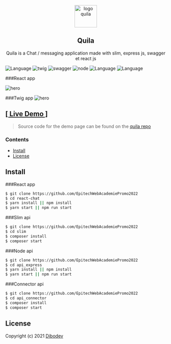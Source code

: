 <p align="center">
<img width="70" height="70" alt="logo quila" src="https://dibodev-files.s3.eu-west-3.amazonaws.com/quila192.png">
</p>

<h2 align="center">Quila</h2>

<p align="center">
 Quila is a Chat / messaging application made with slim, express js, swagger et react js
</p>

![Language](https://img.shields.io/badge/language-react-blue.svg?style=flat)
![twig](https://img.shields.io/badge/language-twig-green.svg?style=flat)
![swagger](https://img.shields.io/badge/language-swagger-green.svg?style=flat)
![node](https://img.shields.io/badge/language-node-darkgreen.svg?style=flat)
![Language](https://img.shields.io/badge/language-javascript-yellow.svg?style=flat)
![Language](https://img.shields.io/badge/language-scss-ce679a.svg?style=flat)

###React app

<img alt="hero" src="https://dibodev-files.s3.eu-west-3.amazonaws.com/Screenshot_26.png">

###Twig app
<img alt="hero" src="https://dibodev-files.s3.eu-west-3.amazonaws.com/Screenshot_25.png">

## [[ Live Demo ]](https://quila.vercel.app)

> Source code for the demo page can be found on the [quila repo](https://github.com/Leoglme/react-chat-app)

### Contents

- [Install](#install)
- [License](#license)

## Install

###React app

```sh
$ git clone https://github.com/EpitechWebAcademiePromo2022
$ cd react-chat
$ yarn install || npm install
$ yarn start || npm run start
```

###Slim api

```sh
$ git clone https://github.com/EpitechWebAcademiePromo2022
$ cd slim
$ composer install
$ composer start
```

###Node api

```sh
$ git clone https://github.com/EpitechWebAcademiePromo2022
$ cd api_express
$ yarn install || npm install
$ yarn start || npm run start
```

###Connector api

```sh
$ git clone https://github.com/EpitechWebAcademiePromo2022
$ cd api_connector
$ composer install
$ composer start
```

## License

Copyright (c) 2021 [Dibodev](https://github.com/leoglme)

